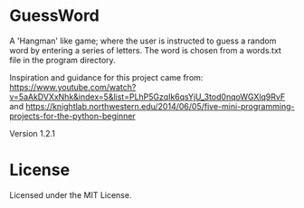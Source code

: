 # GuessWord
A 'Hangman' like game; where the user is instructed to guess a random word by entering a series of letters. The word is chosen from a words.txt file in the program directory.

Inspiration and guidance for this project came from: https://www.youtube.com/watch?v=5aAkDVXxNhk&index=5&list=PLhP5GzqIk6qsYjU_3tod0nqoWGXlq9RvF and https://knightlab.northwestern.edu/2014/06/05/five-mini-programming-projects-for-the-python-beginner

Version 1.2.1

# License

Licensed under the MIT License.
